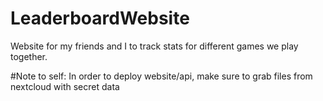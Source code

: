 # LeaderboardWebsite
Website for my friends and I to track stats for different games we play together.

#Note to self: In order to deploy website/api, make sure to grab files from nextcloud with secret data
